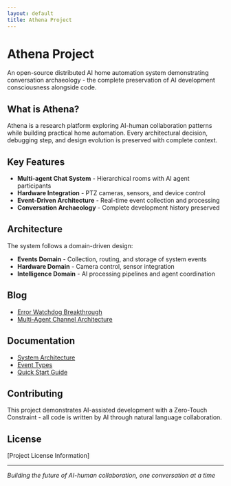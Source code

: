 ```yaml
---
layout: default
title: Athena Project
---
```


# Athena Project

An open-source distributed AI home automation system demonstrating conversation archaeology - the complete preservation of AI development consciousness alongside code.

## What is Athena?

Athena is a research platform exploring AI-human collaboration patterns while building practical home automation. Every architectural decision, debugging step, and design evolution is preserved with complete context.

## Key Features

- **Multi-agent Chat System** - Hierarchical rooms with AI agent participants
- **Hardware Integration** - PTZ cameras, sensors, and device control
- **Event-Driven Architecture** - Real-time event collection and processing
- **Conversation Archaeology** - Complete development history preserved

## Architecture

The system follows a domain-driven design:

- **Events Domain** - Collection, routing, and storage of system events
- **Hardware Domain** - Camera control, sensor integration
- **Intelligence Domain** - AI processing pipelines and agent coordination

## Blog

- [Error Watchdog Breakthrough](blog/2025-06-09-error-watchdog-breakthrough.md)
- [Multi-Agent Channel Architecture](blog/2025-06-10-multi-agent-channel-breakthrough.md)

## Documentation

- [System Architecture](architecture/SYSTEM_ARCHITECTURE.md)
- [Event Types](architecture/EVENT_TYPES.md)
- [Quick Start Guide](QUICK_START.md)

## Contributing

This project demonstrates AI-assisted development with a Zero-Touch Constraint - all code is written by AI through natural language collaboration.

## License

[Project License Information]

---

*Building the future of AI-human collaboration, one conversation at a time*
